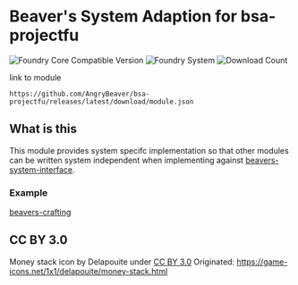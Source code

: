 # Beaver's System Adaption for bsa-projectfu
![Foundry Core Compatible Version](https://img.shields.io/endpoint?url=https%3A%2F%2Ffoundryshields.com%2Fversion%3Fstyle%3Dflat%26url%3Dhttps%3A%2F%2Fgithub.com%2FAngryBeaver%2Fbsa-projectfu%2Freleases%2Flatest%2Fdownload%2Fmodule.json)
![Foundry System](https://img.shields.io/endpoint?url=https%3A%2F%2Ffoundryshields.com%2Fsystem%3FnameType%3Draw%26showVersion%3D1%26style%3Dflat%26url%3Dhttps%3A%2F%2Fraw.githubusercontent.com%2FAngryBeaver%2Fbsa-projectfu%2Fmain%2Fmodule.json)
![Download Count](https://img.shields.io/github/downloads/AngryBeaver/bsa-projectfu/total?color=bright-green)


link to module
````
https://github.com/AngryBeaver/bsa-projectfu/releases/latest/download/module.json
````
## What is this
This module provides system specifc implementation so that other modules can be written system independent
when implementing against [beavers-system-interface](https://github.com/AngryBeaver/beavers-system-interface).

### Example
[beavers-crafting](https://github.com/AngryBeaver/beavers-crafting)

## CC BY 3.0
Money stack icon by Delapouite under [CC BY 3.0](https://creativecommons.org/licenses/by/3.0/)
Originated: https://game-icons.net/1x1/delapouite/money-stack.html
